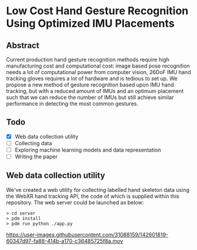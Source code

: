 # Low Cost Hand Gesture Recognition Using Optimized IMU Placements
## Abstract
Current production hand gesture recognition methods require high manufacturing cost and computational cost: image based pose recognition needs a lot of computational power from computer vision, 26DoF IMU hand tracking gloves requires a lot of hardware and is tedious to set up. We propose a new method of gesture recognition based upon IMU hand tracking, but with a reduced amount of IMUs and an optimum placement such that we can reduce the number of IMUs but still achieve similar performance in detecting the most common gestures.
## Todo
- [x] Web data collection utility
- [ ] Collecting data
- [ ] Exploring machine learning models and data representation
- [ ] Writing the paper
## Web data collection utility
We've created a web utility for collecting labelled hand skeleton data using the WebXR hand tracking API, the code of which is supplied within this repository. The web server could be launched as below:
```
> cd server
> pdm install
> pdm run python ./app.py
```


https://user-images.githubusercontent.com/31088159/142601819-60347d97-fa88-414b-a170-c36485725f8a.mov


